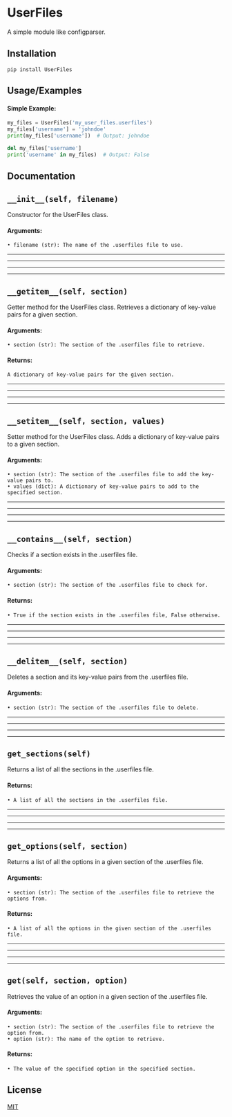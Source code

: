 
# UserFiles

A simple module like configparser.


## Installation

    pip install UserFiles
    
## Usage/Examples

#### Simple Example:
```python
my_files = UserFiles('my_user_files.userfiles')
my_files['username'] = 'johndoe'
print(my_files['username'])  # Output: johndoe

del my_files['username']
print('username' in my_files)  # Output: False
```

## Documentation

## `__init__(self, filename)`
Constructor for the UserFiles class.
#### Arguments:
    • filename (str): The name of the .userfiles file to use.
---
---
---
---

## `__getitem__(self, section)`
Getter method for the UserFiles class. Retrieves a dictionary of key-value pairs for a given section.
#### Arguments:
    • section (str): The section of the .userfiles file to retrieve.

#### Returns:
    A dictionary of key-value pairs for the given section.
---
---
---
---
## `__setitem__(self, section, values)`
Setter method for the UserFiles class. Adds a dictionary of key-value pairs to a given section.
#### Arguments:
    • section (str): The section of the .userfiles file to add the key-value pairs to.
    • values (dict): A dictionary of key-value pairs to add to the specified section.
---
---
---
---
## `__contains__(self, section)`
Checks if a section exists in the .userfiles file.
#### Arguments:
    • section (str): The section of the .userfiles file to check for.

#### Returns:
    • True if the section exists in the .userfiles file, False otherwise.
---
---
---
---
## `__delitem__(self, section)`
Deletes a section and its key-value pairs from the .userfiles file.
#### Arguments:
    • section (str): The section of the .userfiles file to delete.
---
---
---
---
## `get_sections(self)`
Returns a list of all the sections in the .userfiles file.
#### Returns:
    • A list of all the sections in the .userfiles file.
---
---
---
---
## `get_options(self, section)`
Returns a list of all the options in a given section of the .userfiles file.
#### Arguments:
    • section (str): The section of the .userfiles file to retrieve the options from.
#### Returns:
    • A list of all the options in the given section of the .userfiles file.
---
---
---
---
## `get(self, section, option)`
Retrieves the value of an option in a given section of the .userfiles file.
#### Arguments:
    • section (str): The section of the .userfiles file to retrieve the option from.
    • option (str): The name of the option to retrieve.
#### Returns:
    • The value of the specified option in the specified section.
## License

[MIT](https://choosealicense.com/licenses/mit/)

